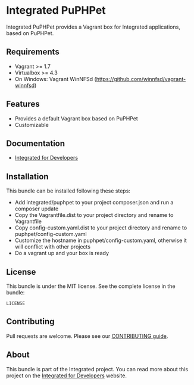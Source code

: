 # Integrated PuPHPet #
Integrated PuPHPet provides a Vagrant box for Integrated applications, based on PuPHPet.

## Requirements ##
* Vagrant >= 1.7
* Virtualbox >= 4.3
* On Windows: Vagrant WinNFSd (https://github.com/winnfsd/vagrant-winnfsd)

## Features ##
* Provides a default Vagrant box based on PuPHPet
* Customizable

## Documentation ##
* [Integrated for Developers](http://integratedfordevelopers.com/ "Integrated for Developers")

## Installation ##
This bundle can be installed following these steps:
* Add integrated/puphpet to your project composer.json and run a composer update
* Copy the Vagrantfile.dist to your project directory and rename to Vagrantfile
* Copy config-custom.yaml.dist to your project directory and rename to puphpet/config-custom.yaml
* Customize the hostname in puphpet/config-custom.yaml, otherwise it will conflict with other projects
* Do a vagrant up and your box is ready

## License ##
This bundle is under the MIT license. See the complete license in the bundle:

    LICENSE

## Contributing ##
Pull requests are welcome. Please see our [CONTRIBUTING guide](http://integratedfordevelopers.com/contributing "CONTRIBUTING guide").

## About ##
This bundle is part of the Integrated project. You can read more about this project on the
[Integrated for Developers](http://integratedfordevelopers.com/ "Integrated for Developers") website.